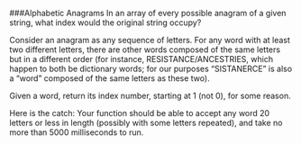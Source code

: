 ###Alphabetic Anagrams
In an array of every possible anagram of a given string, what index would the original string occupy?

Consider an anagram as any sequence of letters. For any word with at least two different letters, there are other words composed of the same letters but in a different order (for instance, RESISTANCE/ANCESTRIES, which happen to both be dictionary words; for our purposes “SISTANERCE” is also a “word” composed of the same letters as these two).

Given a word, return its index number, starting at 1 (not 0), for some reason.

Here is the catch: Your function should be able to accept any word 20 letters or less in length (possibly with some letters repeated), and take no more than 5000 milliseconds to run.

